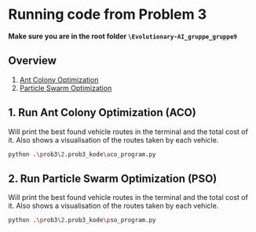 # Running code from Problem 3
**Make sure you are in the root folder `\Evolutionary-AI_gruppe_gruppe9`**

## Overview
1. [Ant Colony Optimization](#1-run-ant-colony-optimization-aco)
2. [Particle Swarm Optimization](#2-run-particle-swarm-optimization-pso)


## 1. Run Ant Colony Optimization (ACO)
Will print the best found vehicle routes in the terminal and the total cost of it.
Also shows a visualisation of the routes taken by each vehicle.
```bash
python .\prob3\2.prob3_kode\aco_program.py
```

## 2. Run Particle Swarm Optimization (PSO)
Will print the best found vehicle routes in the terminal and the total cost of it.
Also shows a visualisation of the routes taken by each vehicle.
```bash
python .\prob3\2.prob3_kode\pso_program.py
```
